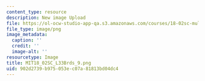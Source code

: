 ```yaml
---
content_type: resource
description: New image Upload
file: https://ol-ocw-studio-app-qa.s3.amazonaws.com/courses/18-02sc-multivariable-calculus-fall-2010/902d2739b975053ec07a81813bd04dc4_MIT18_02SC_L33Brds_9.png
file_type: image/png
image_metadata:
  caption: ''
  credit: ''
  image-alt: ''
resourcetype: Image
title: MIT18_02SC_L33Brds_9.png
uid: 902d2739-b975-053e-c07a-81813bd04dc4
---
```

